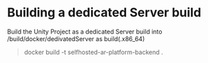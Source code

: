 # Building a dedicated Server build
Build the Unity Project as a dedicated Server build into /build/docker/dedivatedServer as build(.x86_64)

> docker build -t selfhosted-ar-platform-backend .
